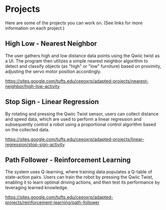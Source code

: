 # Projects

Here are some of the projects you can work on.  (See links for more information on each project.)

## High Low - Nearest Neighbor

The user gathers high and low distance data points using the Qwiic twist as a UI. The program then utilizes a simple nearest neighbor algorithm to detect and classify objects (as "high" or "low" furniture) based on proximity, adjusting the servo motor position accordingly.

https://sites.google.com/tufts.edu/ceeoxrp/adapted-projects/nearest-neighbor/high-low-activity

## Stop Sign - Linear Regression

By rotating and pressing the Qwiic Twist sensor, users can collect distance and speed data, which are used to perform a linear regression and subsequently control a robot using a proportional control algorithm based on the collected data.

https://sites.google.com/tufts.edu/ceeoxrp/adapted-projects/linear-regression/stop-sign-activity

## Path Follower - Reinforcement Learning

The system uses Q-learning, where training data populates a Q-table of state-action pairs. Users can train the robot by pressing the Qwiic Twist, enabling it to learn optimal driving actions, and then test its performance by leveraging learned knowledge.

https://sites.google.com/tufts.edu/ceeoxrp/adapted-projects/reinforcement-learning/path-follower
